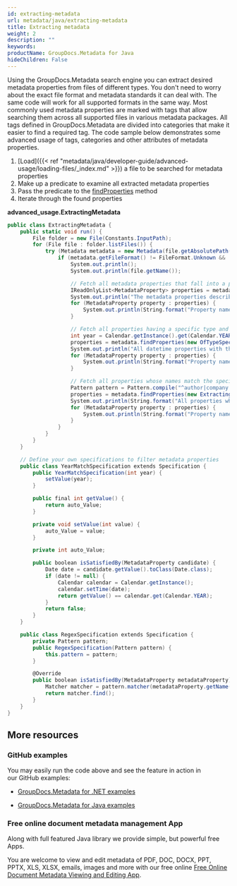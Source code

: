 ```yaml
---
id: extracting-metadata
url: metadata/java/extracting-metadata
title: Extracting metadata
weight: 2
description: ""
keywords: 
productName: GroupDocs.Metadata for Java
hideChildren: False
---
```

Using the GroupDocs.Metadata search engine you can extract desired metadata properties from files of different types. You don't need to worry about the exact file format and metadata standards it can deal with. The same code will work for all supported formats in the same way. Most commonly used metadata properties are marked with tags that allow searching them across all supported files in various metadata packages. All tags defined in GroupDocs.Metadata are divided into categories that make it easier to find a required tag. The code sample below demonstrates some advanced usage of tags, categories and other attributes of metadata properties.

1.  [Load]({{< ref "metadata/java/developer-guide/advanced-usage/loading-files/_index.md" >}}) a file to be searched for metadata properties
2.  Make up a predicate to examine all extracted metadata properties
3.  Pass the predicate to the [findProperties](https://reference.groupdocs.com/metadata/java/com.groupdocs.metadata/Metadata#findProperties(com.groupdocs.metadata.search.Specification)) method
4.  Iterate through the found properties

**advanced\_usage.ExtractingMetadata**

```csharp
public class ExtractingMetadata {
    public static void run() {
        File folder = new File(Constants.InputPath);
        for (File file : folder.listFiles()) {
            try (Metadata metadata = new Metadata(file.getAbsolutePath())) {
                if (metadata.getFileFormat() != FileFormat.Unknown && !metadata.getDocumentInfo().isEncrypted()) {
                    System.out.println();
                    System.out.println(file.getName());

                    // Fetch all metadata properties that fall into a particular category
                    IReadOnlyList<MetadataProperty> properties = metadata.findProperties(new FallsIntoCategorySpecification(Tags.getContent()));
                    System.out.println("The metadata properties describing some characteristics of the file content: title, keywords, language, etc.");
                    for (MetadataProperty property : properties) {
                        System.out.println(String.format("Property name: %s, Property value: %s", property.getName(), property.getValue()));
                    }

                    // Fetch all properties having a specific type and value
                    int year = Calendar.getInstance().get(Calendar.YEAR);
                    properties = metadata.findProperties(new OfTypeSpecification(MetadataPropertyType.DateTime).and(new ExtractingMetadata().new YearMatchSpecification(year)));
                    System.out.println("All datetime properties with the year value equal to the current year");
                    for (MetadataProperty property : properties) {
                        System.out.println(String.format("Property name: %s, Property value: %s", property.getName(), property.getValue()));
                    }

                    // Fetch all properties whose names match the specified regex
                    Pattern pattern = Pattern.compile("^author|company|(.+date.*)$", Pattern.CASE_INSENSITIVE);
                    properties = metadata.findProperties(new ExtractingMetadata().new RegexSpecification(pattern));
                    System.out.println(String.format("All properties whose names match the following regex: %s", pattern.pattern()));
                    for (MetadataProperty property : properties) {
                        System.out.println(String.format("Property name: %s, Property value: %s", property.getName(), property.getValue()));
                    }
                }
            }
        }
    }

    // Define your own specifications to filter metadata properties
    public class YearMatchSpecification extends Specification {
        public YearMatchSpecification(int year) {
            setValue(year);
        }

        public final int getValue() {
            return auto_Value;
        }

        private void setValue(int value) {
            auto_Value = value;
        }

        private int auto_Value;

        public boolean isSatisfiedBy(MetadataProperty candidate) {
            Date date = candidate.getValue().toClass(Date.class);
            if (date != null) {
                Calendar calendar = Calendar.getInstance();
                calendar.setTime(date);
                return getValue() == calendar.get(Calendar.YEAR);
            }
            return false;
        }
    }

    public class RegexSpecification extends Specification {
        private Pattern pattern;
        public RegexSpecification(Pattern pattern) {
            this.pattern = pattern;
        }

        @Override
        public boolean isSatisfiedBy(MetadataProperty metadataProperty) {
            Matcher matcher = pattern.matcher(metadataProperty.getName());
            return matcher.find();
        }
    }
}
```

## More resources

### GitHub examples

You may easily run the code above and see the feature in action in our GitHub examples:

*   [GroupDocs.Metadata for .NET examples](https://github.com/groupdocs-metadata/GroupDocs.Metadata-for-.NET)
    
*   [GroupDocs.Metadata for Java examples](https://github.com/groupdocs-metadata/GroupDocs.Metadata-for-Java)
    

### Free online document metadata management App

Along with full featured Java library we provide simple, but powerful free Apps.

You are welcome to view and edit metadata of PDF, DOC, DOCX, PPT, PPTX, XLS, XLSX, emails, images and more with our free online [Free Online Document Metadata Viewing and Editing App](https://products.groupdocs.app/metadata).
